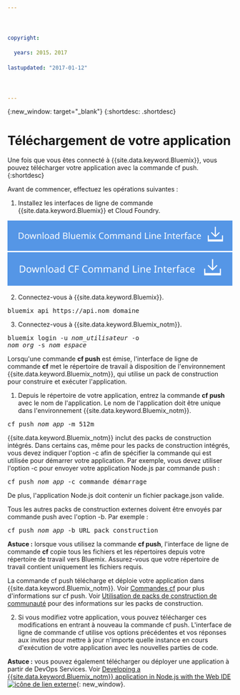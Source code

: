 ```yaml
---



copyright:

  years: 2015，2017

lastupdated: "2017-01-12"



---
```


{:new_window: target="_blank"}
{:shortdesc: .shortdesc}

# Téléchargement de votre application

Une fois que vous êtes connecté à {{site.data.keyword.Bluemix}}, vous pouvez télécharger votre application avec la commande cf push.
{:shortdesc}

Avant de commencer, effectuez les opérations suivantes :
  1. Installez les interfaces de ligne de commande {{site.data.keyword.Bluemix}} et Cloud Foundry.

  <a class="xref" href="http://clis.ng.bluemix.net/ui/home.html" target="_blank" title="(Ouverture dans un nouvel onglet ou une nouvelle fenêtre)"><img class="image" src="images/btn_bx_commandline.svg" alt="Télécharger l'interface de ligne de commande {{site.data.keyword.Bluemix}}" /> </a> <a class="xref" href="https://github.com/cloudfoundry/cli/releases" target="_blank" title="(Ouverture dans un nouvel onglet ou une nouvelle fenêtre)"><img class="image" src="images/btn_cf_commandline.svg" alt="Télécharger l'interface de ligne de commande Cloud Foundry" /> </a>

  2. Connectez-vous à {{site.data.keyword.Bluemix}}.

  <pre class="pre">bluemix api https://api.<span class="keyword" data-hd-keyref="DomainName">nom_domaine</span></pre>

  3. Connectez-vous à {{site.data.keyword.Bluemix_notm}}.

  <pre class="pre">bluemix login -u <var class="keyword varname" data-hd-keyref="user_ID">nom_utilisateur</var> -o
<var class="keyword varname" data-hd-keyref="org_name">nom_org</var> -s <var class="keyword varname" data-hd-keyref="space_name">nom_espace</var></pre>

Lorsqu'une commande **cf push** est émise, l'interface de ligne de commande **cf** met le répertoire de travail à disposition de l'environnement {{site.data.keyword.Bluemix_notm}}, qui utilise un pack de construction pour construire et exécuter l'application.

  1. Depuis le répertoire de votre application, entrez la commande **cf push** avec le nom de l'application. Le nom de l'application doit
être unique dans l'environnement {{site.data.keyword.Bluemix_notm}}.

  <pre class="pre">cf push <var class="keyword varname" data-hd-keyref="app_name">nom_app</var> -m 512m</pre>

  {{site.data.keyword.Bluemix_notm}} inclut des packs de construction intégrés. Dans certains cas, même pour les packs de construction
intégrés, vous devez indiquer l'option -c afin de spécifier la commande qui est utilisée pour démarrer votre application. Par exemple, vous devez utiliser l'option -c pour envoyer votre application Node.js par commande push :

  <pre class="pre">cf push <var class="keyword varname" data-hd-keyref="app_name">nom_app</var> -c commande_démarrage</pre>

  De plus, l'application Node.js doit contenir un fichier package.json valide.

  Tous les autres packs de construction externes doivent être envoyés par commande push avec l'option -b. Par exemple :

  <pre class="pre">cf push <var class="keyword varname" data-hd-keyref="app_name">nom_app</var> -b URL_pack_construction</pre>

  **Astuce :** lorsque vous utilisez la commande **cf push**, l'interface de ligne de commande
**cf** copie tous les fichiers et les répertoires depuis votre répertoire de travail vers Bluemix. Assurez-vous que votre répertoire de travail contient uniquement les fichiers requis.

  La commande cf push télécharge et déploie votre application dans {{site.data.keyword.Bluemix_notm}}. Voir [Commandes cf](/docs/cli/reference/cfcommands/index.html) pour plus d'informations sur cf push. Voir [Utilisation de packs de construction de communauté](/docs/cfapps/byob.html) pour des informations sur les packs de construction.

  2. Si vous modifiez votre application, vous pouvez télécharger ces modifications en entrant à nouveau la commande cf push. L'interface de ligne de
commande cf utilise vos options précédentes et vos réponses aux invites pour mettre à jour n'importe quelle instance en cours d'exécution de votre application avec
les nouvelles parties de code.

**Astuce :** vous pouvez également télécharger ou déployer une application à partir de DevOps Services. Voir [Developing a {{site.data.keyword.Bluemix_notm}} application in Node.js with the Web IDE ![icône de lien externe](../icons/launch-glyph.svg)](https://hub.jazz.net/tutorials/devopsweb/){: new_window}.

